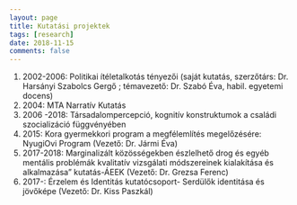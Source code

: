 ```yaml
---
layout: page
title: Kutatási projektek
tags: [research]
date: 2018-11-15
comments: false
---
```


1. 2002-2006: Politikai ítéletalkotás tényezői  (saját kutatás, szerzőtárs: Dr. Harsányi Szabolcs Gergő ; témavezető:  Dr. Szabó Éva, habil. egyetemi docens)
1. 2004: MTA Narratív Kutatás
1.	2006 -2018: Társadalompercepció, kognitív konstruktumok a családi szocializáció függvényében
1.	2015: Kora gyermekkori program a megfélemlítés megelőzésére: NyugiOvi Program (Vezető: Dr. Jármi Éva)
1.	2017-2018:  Marginalizált közösségekben észlelhető drog és egyéb mentális problémák kvalitatív vizsgálati módszereinek kialakítása és alkalmazása” kutatás-ÁEEK (Vezető: Dr. Grezsa Ferenc)
1.	2017-: Érzelem és Identitás kutatócsoport- Serdülők identitása és jövőképe (Vezető: Dr. Kiss Paszkál)
